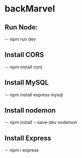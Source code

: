 # backMarvel
## Run Node: 
-- npm run dev

## Install CORS
-- npm install cors

## Install MySQL
-- npm install express mysql

## Install nodemon
-- npm install --save-dev  nodemon

## Install Express 
-- npm i express     